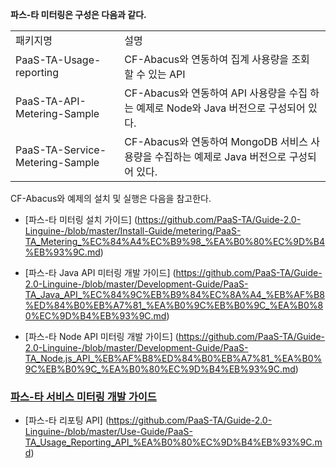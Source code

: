 **파스-타 미터링은 구성은 다음과 같다.**

<table>
<tr>
  <td>패키지명</td>
  <td>설명</td>
</tr>
<tr>
  <td>PaaS-TA-Usage-reporting</td>
  <td>CF-Abacus와 연동하여 집계 사용량을 조회 할 수 있는 API</td>
</tr>
<tr>
  <td>PaaS-TA-API-Metering-Sample</td>
  <td>CF-Abacus와 연동하여 API 사용량을 수집 하는 예제로 Node와 Java 버전으로 구성되어 있다.</td>
</tr>
<tr>
  <td>PaaS-TA-Service-Metering-Sample</td>
  <td>CF-Abacus와 연동하여 MongoDB 서비스 사용량을 수집하는 예제로 Java 버전으로 구성되어 있다.</td>
</tr>
</table>

CF-Abacus와 예제의 설치 및 실행은 다음을 참고한다.

- [파스-타 미터링 설치 가이드]
(https://github.com/PaaS-TA/Guide-2.0-Linguine-/blob/master/Install-Guide/metering/PaaS-TA_Metering_%EC%84%A4%EC%B9%98_%EA%B0%80%EC%9D%B4%EB%93%9C.md)

- [파스-타 Java API 미터링 개발 가이드]
(https://github.com/PaaS-TA/Guide-2.0-Linguine-/blob/master/Development-Guide/PaaS-TA_Java_API_%EC%84%9C%EB%B9%84%EC%8A%A4_%EB%AF%B8%ED%84%B0%EB%A7%81_%EA%B0%9C%EB%B0%9C_%EA%B0%80%EC%9D%B4%EB%93%9C.md)

- [파스-타 Node API 미터링 개발 가이드]
(https://github.com/PaaS-TA/Guide-2.0-Linguine-/blob/master/Development-Guide/PaaS-TA_Node.js_API_%EB%AF%B8%ED%84%B0%EB%A7%81_%EA%B0%9C%EB%B0%9C_%EA%B0%80%EC%9D%B4%EB%93%9C.md)

### [파스-타 서비스 미터링 개발 가이드](https://github.com/PaaS-TA/Guide-2.0-Linguine-/blob/master/Development-Guide/PaaS-TA_Java_%EC%84%9C%EB%B9%84%EC%8A%A4_%EB%AF%B8%ED%84%B0%EB%A7%81_%EA%B0%9C%EB%B0%9C_%EA%B0%80%EC%9D%B4%EB%93%9C.md)

- [파스-타 리포팅 API]
(https://github.com/PaaS-TA/Guide-2.0-Linguine-/blob/master/Use-Guide/PaaS-TA_Usage_Reporting_API_%EA%B0%80%EC%9D%B4%EB%93%9C.md)
